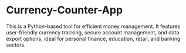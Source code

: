 # Currency-Counter-App
This is a Python-based tool for efficient money management. It features user-friendly currency tracking, secure account management, and data export options, ideal for personal finance, education, retail, and banking sectors.
